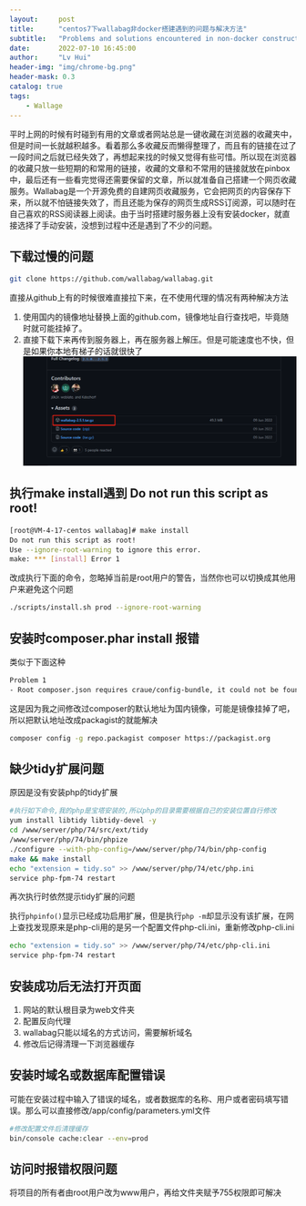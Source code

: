```yaml
---
layout:     post
title:      "centos7下wallabag非docker搭建遇到的问题与解决方法"
subtitle:   "Problems and solutions encountered in non-docker construction of Wallabag under centos7"
date:       2022-07-10 16:45:00
author:     "Lv Hui"
header-img: "img/chrome-bg.png"
header-mask: 0.3
catalog: true
tags:
    - Wallage
---
```



平时上网的时候有时碰到有用的文章或者网站总是一键收藏在浏览器的收藏夹中，但是时间一长就越积越多。看着那么多收藏反而懒得整理了，而且有的链接在过了一段时间之后就已经失效了，再想起来找的时候又觉得有些可惜。所以现在浏览器的收藏只放一些短期的和常用的链接，收藏的文章和不常用的链接就放在pinbox中，最后还有一些看完觉得还需要保留的文章，所以就准备自己搭建一个网页收藏服务。Wallabag是一个开源免费的自建网页收藏服务，它会把网页的内容保存下来，所以就不怕链接失效了，而且还能为保存的网页生成RSS订阅源，可以随时在自己喜欢的RSS阅读器上阅读。由于当时搭建时服务器上没有安装docker，就直接选择了手动安装，没想到过程中还是遇到了不少的问题。

## 下载过慢的问题

```bash
git clone https://github.com/wallabag/wallabag.git
```

直接从github上有的时候很难直接拉下来，在不使用代理的情况有两种解决方法

1. 使用国内的镜像地址替换上面的github.com，镜像地址自行查找吧，毕竟随时就可能挂掉了。
2. 直接下载下来再传到服务器上，再在服务器上解压。但是可能速度也不快，但是如果你本地有梯子的话就很快了
![github release](/img/in-post/release.png)

## 执行make install遇到 Do not run this script as root!

```bash
[root@VM-4-17-centos wallabag]# make install
Do not run this script as root!
Use --ignore-root-warning to ignore this error.
make: *** [install] Error 1
```

改成执行下面的命令，忽略掉当前是root用户的警告，当然你也可以切换成其他用户来避免这个问题

```bash
./scripts/install.sh prod --ignore-root-warning
```

## 安装时composer.phar install 报错

类似于下面这种

```bash
Problem 1
- Root composer.json requires craue/config-bundle, it could not be found in any version, there may be a typo in the package name.
```

这是因为我之间修改过composer的默认地址为国内镜像，可能是镜像挂掉了吧，所以把默认地址改成packagist的就能解决

```bash
composer config -g repo.packagist composer https://packagist.org
```

## 缺少tidy扩展问题

原因是没有安装php的tidy扩展

```bash
#执行如下命令,我的php是宝塔安装的,所以php的目录需要根据自己的安装位置自行修改
yum install libtidy libtidy-devel -y
cd /www/server/php/74/src/ext/tidy
/www/server/php/74/bin/phpize
./configure --with-php-config=/www/server/php/74/bin/php-config
make && make install
echo "extension = tidy.so" >> /www/server/php/74/etc/php.ini
service php-fpm-74 restart 
```

再次执行时依然提示tidy扩展的问题

执行`phpinfo()`显示已经成功启用扩展，但是执行`php -m`却显示没有该扩展，在网上查找发现原来是php-cli用的是另一个配置文件php-cli.ini，重新修改php-cli.ini

```bash
echo "extension = tidy.so" >> /www/server/php/74/etc/php-cli.ini
service php-fpm-74 restart 
```

## 安装成功后无法打开页面

1. 网站的默认根目录为web文件夹
2. 配置反向代理
3. wallabag只能以域名的方式访问，需要解析域名
4. 修改后记得清理一下浏览器缓存

## 安装时域名或数据库配置错误

可能在安装过程中输入了错误的域名，或者数据库的名称、用户或者密码填写错误。那么可以直接修改/app/config/parameters.yml文件

```bash
#修改配置文件后清理缓存
bin/console cache:clear --env=prod
```

## 访问时报错权限问题

将项目的所有者由root用户改为www用户，再给文件夹赋予755权限即可解决